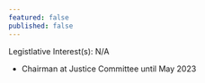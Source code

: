 ```yaml
---
featured: false
published: false
---
```

Legistlative Interest(s): N/A

* Chairman at Justice Committee until May 2023
